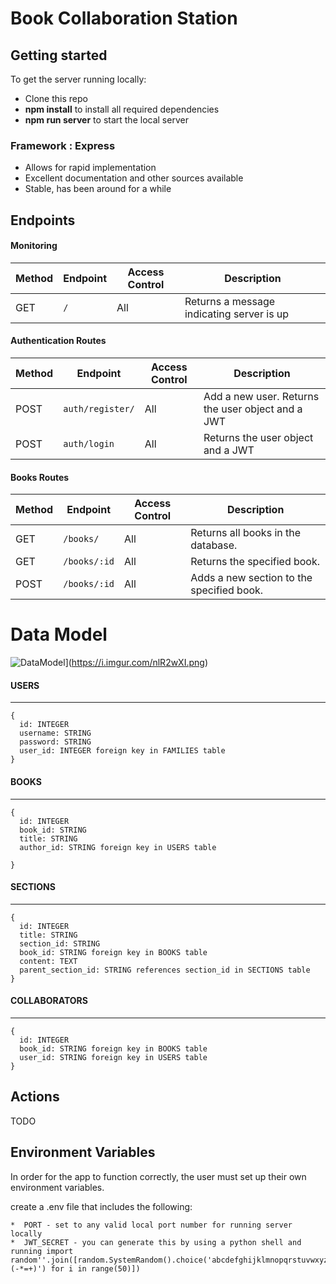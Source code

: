 # Book Collaboration Station

## Getting started

To get the server running locally:

- Clone this repo
- **npm install** to install all required dependencies
- **npm run server** to start the local server
<!-- - **npm run test** to start server using testing environment -->

### Framework : Express

-    Allows for rapid implementation
-    Excellent documentation and other sources available
-    Stable, has been around for a while

## Endpoints


#### Monitoring

| Method | Endpoint                | Access Control | Description                                  |
| ------ | ----------------------- | -------------- | -------------------------------------------- |
| GET    | `/`                     | All            | Returns a message indicating server is up    |

#### Authentication Routes

| Method | Endpoint           | Access Control | Description                                         |
| ------ | ------------------ | -------------- | --------------------------------------------------- |
| POST   | `auth/register/`   | All            | Add a new user. Returns the user object and a JWT   |
| POST   | `auth/login`           | All            | Returns the user object and a JWT                   |


#### Books Routes

| Method | Endpoint                | Access Control | Description                                  |
| ------ | ----------------------- | -------------- | -------------------------------------------- |
| GET    | `/books/`          | All            | Returns all books in the database.      |
| GET    | `/books/:id`       | All            | Returns the specified book.              |
| POST   | `/books/:id`          | All            | Adds a new section to the specified book.                         |            |

# Data Model

![DataModel]((https://i.imgur.com/nlR2wXI.png))](https://i.imgur.com/nlR2wXI.png)


#### USERS

---

```
{
  id: INTEGER
  username: STRING
  password: STRING
  user_id: INTEGER foreign key in FAMILIES table
}
```

#### BOOKS

---

```
{
  id: INTEGER
  book_id: STRING
  title: STRING
  author_id: STRING foreign key in USERS table

}
```

#### SECTIONS

---

```
{
  id: INTEGER
  title: STRING
  section_id: STRING
  book_id: STRING foreign key in BOOKS table
  content: TEXT
  parent_section_id: STRING references section_id in SECTIONS table
}
```

#### COLLABORATORS

---

```
{
  id: INTEGER
  book_id: STRING foreign key in BOOKS table
  user_id: STRING foreign key in USERS table
}
```


## Actions

TODO

## Environment Variables

In order for the app to function correctly, the user must set up their own environment variables.

create a .env file that includes the following:

    *  PORT - set to any valid local port number for running server locally
    *  JWT_SECRET - you can generate this by using a python shell and running import random''.join([random.SystemRandom().choice('abcdefghijklmnopqrstuvwxyz0123456789!@#\$%^&amp;*(-*=+)') for i in range(50)])
    
